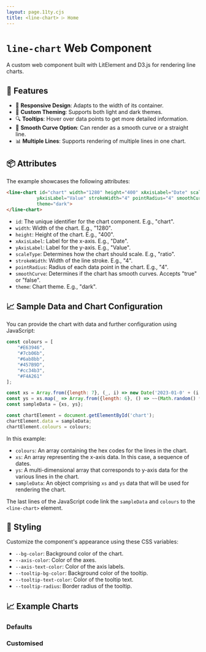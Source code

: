 ```yaml
---
layout: page.11ty.cjs
title: <line-chart> ⌲ Home
---
```


# `line-chart` Web Component

A custom web component built with LitElement and D3.js for rendering line charts.

## 🚀 Features

- 📱 **Responsive Design**: Adapts to the width of its container.
- 🎨 **Custom Theming**: Supports both light and dark themes.
- 🔍 **Tooltips**: Hover over data points to get more detailed information.
- 🌊 **Smooth Curve Option**: Can render as a smooth curve or a straight line.
- 📊 **Multiple Lines**: Supports rendering of multiple lines in one chart.

## 📦 Attributes

The example showcases the following attributes:

```html
<line-chart id="chart" width="1280" height="400" xAxisLabel="Date" scaleType="ratio" 
           yAxisLabel="Value" strokeWidth="4" pointRadius="4" smoothCurve="true" 
           theme="dark">
</line-chart>
```

- `id`: The unique identifier for the chart component. E.g., "chart".
- `width`: Width of the chart. E.g., "1280".
- `height`: Height of the chart. E.g., "400".
- `xAxisLabel`: Label for the x-axis. E.g., "Date".
- `yAxisLabel`: Label for the y-axis. E.g., "Value".
- `scaleType`: Determines how the chart should scale. E.g., "ratio".
- `strokeWidth`: Width of the line stroke. E.g., "4".
- `pointRadius`: Radius of each data point in the chart. E.g., "4".
- `smoothCurve`: Determines if the chart has smooth curves. Accepts "true" or "false".
- `theme`: Chart theme. E.g., "dark".

## 📈 Sample Data and Chart Configuration

You can provide the chart with data and further configuration using JavaScript:

```javascript
const colours = [
    "#E63946",
    "#7cb06b",
    "#6ab8bb",
    "#457B9D",
    "#cc34b3",
    "#F4A261"
];

const xs = Array.from({length: 7}, (_, i) => new Date('2023-01-0' + (i + 1)));
const ys = xs.map(_ => Array.from({length: 6}, () => ~~(Math.random() * 100) + 10));
const sampleData = {xs, ys};

const chartElement = document.getElementById('chart');
chartElement.data = sampleData;
chartElement.colours = colours;
```

In this example:

- `colours`: An array containing the hex codes for the lines in the chart.
- `xs`: An array representing the x-axis data. In this case, a sequence of dates.
- `ys`: A multi-dimensional array that corresponds to y-axis data for the various lines in the chart.
- `sampleData`: An object comprising `xs` and `ys` data that will be used for rendering the chart.

The last lines of the JavaScript code link the `sampleData` and `colours` to the `<line-chart>` element.

## 🎨 Styling

Customize the component's appearance using these CSS variables:

- `--bg-color`: Background color of the chart.
- `--axis-color`: Color of the axes.
- `--axis-text-color`: Color of the axis labels.
- `--tooltip-bg-color`: Background color of the tooltip.
- `--tooltip-text-color`: Color of the tooltip text.
- `--tooltip-radius`: Border radius of the tooltip.


## 📈 Example Charts

### Defaults

<div>
<line-chart
    id="chartOne"
    width="1280"
    height="400"
    xAxisLabel="Date"
    yAxisLabel="Value"
></line-chart>
<script>
      const xs = Array.from(
        {length: 7},
        (_, i) => new Date('2023-01-0' + (i + 1))
      );
      const ys = xs.map((_) =>
        Array.from({length: 4}, () => ~~(Math.random() * 100) + 10)
      );
      const labels = ["Line one", "Line two", "Line three", "Line four"];
      const sampleData = {xs, ys, labels};
      const chartElementOne = document.getElementById('chartOne');
      chartElementOne.data = sampleData;
</script>
</div>

### Customised

<div>
    <line-chart
      id="chartTwo"
      width="1280"
      height="400"
      scaleType="ratio"
      xAxisLabel="Date"
      yAxisLabel="Value"
      strokeWidth="4"
      pointRadius="4"
      smoothCurve="true"
      theme="dark"
    ></line-chart>
<script>
  const chartElementTwo = document.getElementById('chartTwo');
  chartElementTwo.data = sampleData;
  chartElementTwo.colours = [
    '#E63946',
    '#7cb06b',
    '#6ab8bb',
    '#457B9D',
    '#cc34b3',
    '#F4A261',
  ];
</script>
</div>